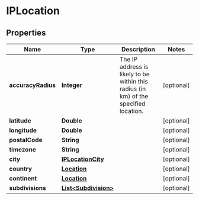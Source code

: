 

# IPLocation


## Properties

| Name | Type | Description | Notes |
|------------ | ------------- | ------------- | -------------|
|**accuracyRadius** | **Integer** | The IP address is likely to be within this radius (in km) of the specified location. |  [optional] |
|**latitude** | **Double** |  |  [optional] |
|**longitude** | **Double** |  |  [optional] |
|**postalCode** | **String** |  |  [optional] |
|**timezone** | **String** |  |  [optional] |
|**city** | [**IPLocationCity**](IPLocationCity.md) |  |  [optional] |
|**country** | [**Location**](Location.md) |  |  [optional] |
|**continent** | [**Location**](Location.md) |  |  [optional] |
|**subdivisions** | [**List&lt;Subdivision&gt;**](Subdivision.md) |  |  [optional] |



